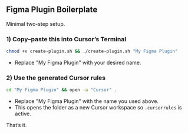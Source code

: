 ## Figma Plugin Boilerplate

Minimal two-step setup.

### 1) Copy–paste this into Cursor’s Terminal
```bash
chmod +x create-plugin.sh && ./create-plugin.sh "My Figma Plugin"
```
- Replace "My Figma Plugin" with your desired name.

### 2) Use the generated Cursor rules
```bash
cd "My Figma Plugin" && open -a "Cursor" .
```
- Replace "My Figma Plugin" with the name you used above.
- This opens the folder as a new Cursor workspace so `.cursorrules` is active.

That’s it.
